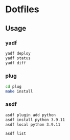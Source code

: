 # Dotfiles

## Usage


### yadf
```sh
yadf deploy
yadf status
yadf diff
```

### plug
```sh
cd plug
make install
```

### asdf
```sh
asdf plugin add python
asdf install python 3.9.11
asdf local python 3.9.11

asdf list
```
